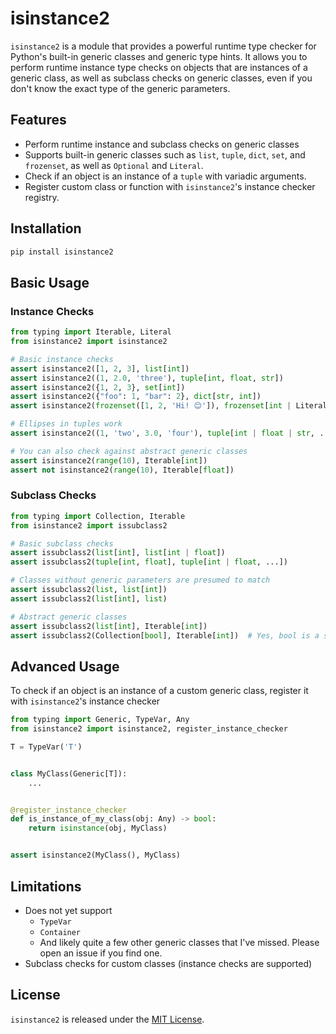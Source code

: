 # isinstance2

`isinstance2` is a module that provides a powerful runtime type checker for Python's built-in generic classes and
generic type hints. It allows you to perform runtime instance type checks on objects that are instances of a generic
class, as well as subclass checks on generic classes, even if you don't know the exact type of the generic parameters.

## Features

- Perform runtime instance and subclass checks on generic classes
- Supports built-in generic classes such as `list`, `tuple`, `dict`, `set`, and `frozenset`, as well as `Optional`
  and `Literal`.
- Check if an object is an instance of a `tuple` with variadic arguments.
- Register custom class or function with `isinstance2`'s instance checker registry.

## Installation

```sh
pip install isinstance2
```

## Basic Usage

### Instance Checks

```python
from typing import Iterable, Literal
from isinstance2 import isinstance2

# Basic instance checks
assert isinstance2([1, 2, 3], list[int])
assert isinstance2((1, 2.0, 'three'), tuple[int, float, str])
assert isinstance2({1, 2, 3}, set[int])
assert isinstance2({"foo": 1, "bar": 2}, dict[str, int])
assert isinstance2(frozenset([1, 2, 'Hi! 😊']), frozenset[int | Literal['Hi! 😊']])

# Ellipses in tuples work
assert isinstance2((1, 'two', 3.0, 'four'), tuple[int | float | str, ...])

# You can also check against abstract generic classes
assert isinstance2(range(10), Iterable[int])
assert not isinstance2(range(10), Iterable[float])
```

### Subclass Checks

```python
from typing import Collection, Iterable
from isinstance2 import issubclass2

# Basic subclass checks
assert issubclass2(list[int], list[int | float])
assert issubclass2(tuple[int, float], tuple[int | float, ...])

# Classes without generic parameters are presumed to match
assert issubclass2(list, list[int])
assert issubclass2(list[int], list)

# Abstract generic classes
assert issubclass2(list[int], Iterable[int])
assert issubclass2(Collection[bool], Iterable[int])  # Yes, bool is a subclass of int
```

## Advanced Usage

To check if an object is an instance of a custom generic class, register it with `isinstance2`'s instance checker

```python
from typing import Generic, TypeVar, Any
from isinstance2 import isinstance2, register_instance_checker

T = TypeVar('T')


class MyClass(Generic[T]):
    ...


@register_instance_checker
def is_instance_of_my_class(obj: Any) -> bool:
    return isinstance(obj, MyClass)


assert isinstance2(MyClass(), MyClass)
```

## Limitations

- Does not yet support
    - `TypeVar`
    - `Container`
    - And likely quite a few other generic classes that I've missed. Please open an issue if you find one.
- Subclass checks for custom classes (instance checks are supported)

## License

`isinstance2` is released under the [MIT License](https://github.com/python-isinstance/isinstance2/blob/master/LICENSE).
